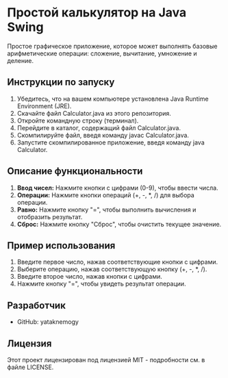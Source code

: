 # Простой калькулятор на Java Swing

Простое графическое приложение, которое может выполнять базовые арифметические операции: сложение, вычитание, умножение и деление.

## Инструкции по запуску

1. Убедитесь, что на вашем компьютере установлена Java Runtime Environment (JRE).
2. Скачайте файл Calculator.java из этого репозитория.
3. Откройте командную строку (терминал).
4. Перейдите в каталог, содержащий файл Calculator.java.
5. Скомпилируйте файл, введя команду javac Calculator.java.
6. Запустите скомпилированное приложение, введя команду java Calculator.

## Описание функциональности

1. **Ввод чисел:** Нажмите кнопки с цифрами (0-9), чтобы ввести числа.
2. **Операции:** Нажмите кнопки операций (+, -, *, /) для выбора операции.
3. **Равно:** Нажмите кнопку "=", чтобы выполнить вычисления и отобразить результат.
4. **Сброс:** Нажмите кнопку "Сброс", чтобы очистить текущее значение.

## Пример использования

1. Введите первое число, нажав соответствующие кнопки с цифрами.
2. Выберите операцию, нажав соответствующую кнопку (+, -, *, /).
3. Введите второе число, нажав кнопки с цифрами.
4. Нажмите кнопку "=", чтобы увидеть результат операции.

## Разработчик

* GitHub: yataknemogy

## Лицензия

Этот проект лицензирован под лицензией MIT - подробности см. в файле LICENSE.

